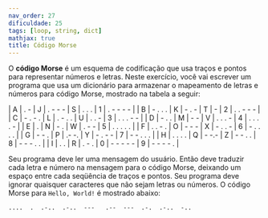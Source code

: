 ```yaml
---
nav_order: 27
dificuldade: 25
tags: [loop, string, dict]
mathjax: true
title: Código Morse
---
```


O **código Morse** é um esquema de codificação que usa traços e pontos para representar números e letras. Neste exercício, você vai escrever um programa que usa um dicionário para armazenar o mapeamento de letras e números para código Morse, mostrado na tabela a seguir:

|	A | . -     | J | . - - - | S | . . .     | 1 | . - - - - |
|	B | - . . . | K | - . -   | T | -         | 2 | . . - - - |
|	C | - . - . | L | . - . . | U | . . -     | 3 | . . . - - |
|	D | - . .   | M | - -     | V | . . . -   | 4 | . . . . - |
|	E | .       | N | - .     | W | . - -     | 5 | . . . . . |
|	F | . . - . | O | - - -   | X | - . . -   | 6 | - . . . . |
|	G | - - .   | P | .- -.   | Y | - . - -   | 7 | - - . . . |
|	H | . . . . | Q | - -.-   | Z | - - . .   | 8 | - - - . . |
|	I | . .     | R | . - .   | 0 | - - - - - | 9 | - - - - . |


Seu programa deve ler uma mensagem do usuário. Então deve traduzir cada
letra e número na mensagem para o código Morse, deixando um espaço entre cada
seqüência de traços e pontos. Seu programa deve ignorar quaisquer caracteres que não sejam letras ou números. O código Morse para `Hello, World!` é mostrado abaixo:  
```
....  .  .-..  .-..  ---   .--  ---  .-.  .-..  -..
```
